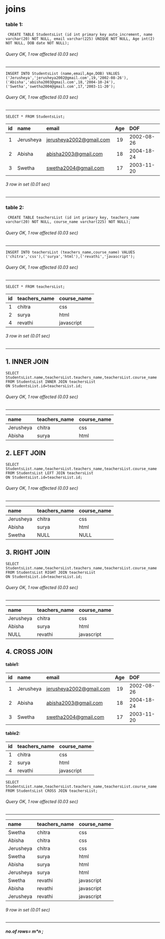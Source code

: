 # joins

### table 1:

```syntax
 CREATE TABLE StudentsList (id int primary key auto_increment, name varchar(20) NOT NULL, email varchar(225) UNIQUE NOT NULL, Age int(2) NOT NULL, DOB date NOT NULL);
```
###### Query OK, 1 row affected (0.03 sec)
* * *

```syntax
INSERT INTO StudentsList (name,email,Age,DOB) VALUES ('Jerusheya','jerusheya2002@gmail.com',19,'2002-08-26'),('Abisha','abisha2003@gmail.com',18,'2004-10-24'),('Swetha','swetha2004@gmail.com',17,'2003-11-20');
```

###### Query OK, 1 row affected (0.03 sec)
* * *

```syntax
SELECT * FROM StudentsList;
```

| id | name      |  email                   | Age | DOF         |
|:--:|:----------|:-------------------------|:---:|:------------|
|  1 | Jerusheya | jerusheya2002@gmail.com  |  19 | 2002-08-26  |
|  2 | Abisha    | abisha2003@gmail.com     |  18 | 2004-18-24  |
|  3 | Swetha    | swetha2004@gmail.com     |  17 | 2003-11-20  |

###### 3 row in set (0.01 sec)
* * *

### table 2:

```syntax
 CREATE TABLE teachersList (id int primary key, teachers_name varchar(20) NOT NULL, course_name varchar(225) NOT NULL);
```
###### Query OK, 1 row affected (0.03 sec)
* * *

```syntax
INSERT INTO teachersList (teachers_name,course_name) VALUES ('chitra','css'),('surya','html'),('revathi','javascript');
```

###### Query OK, 1 row affected (0.03 sec)
* * *

```syntax
SELECT * FROM teachersList;
```

| id | teachers_name  |  course_name    |
|:--:|:---------------|:----------------|
|  1 | chitra         | css             | 
|  2 | surya          | html            | 
|  4 | revathi        | javascript      |

###### 3 row in set (0.01 sec)
* * *


## 1. INNER JOIN

```syntax
SELECT StudentsList.name,teachersList.teachers_name,teachersList.course_name
FROM StudentsList INNER JOIN teachersList
ON StudentsList.id=teachersList.id;
```
###### Query OK, 1 row affected (0.03 sec)
* * *

| name      | teachers_name | course_name |
|:----------|:--------------|:------------|
| Jerusheya | chitra        | css         |
| Abisha    | surya         | html        |


## 2. LEFT JOIN

```syntax
SELECT StudentsList.name,teachersList.teachers_name,teachersList.course_name
FROM StudentsList LEFT JOIN teachersList
ON StudentsList.id=teachersList.id;
```
###### Query OK, 1 row affected (0.03 sec)
* * *

| name      | teachers_name | course_name |
|:----------|:--------------|:------------|
| Jerusheya | chitra        | css         |
| Abisha    | surya         | html        |
| Swetha    | NULL          | NULL        |


## 3. RIGHT JOIN

```syntax
SELECT StudentsList.name,teachersList.teachers_name,teachersList.course_name
FROM StudentsList RIGHT JOIN teachersList
ON StudentsList.id=teachersList.id;
```
###### Query OK, 1 row affected (0.03 sec)
* * *

| name      | teachers_name | course_name |
|:----------|:--------------|:------------|
| Jerusheya | chitra        | css         |
| Abisha    | surya         | html        |
| NULL      | revathi       | javascript  |


## 4. CROSS JOIN

#### table1:
| id | name      |  email                   | Age | DOF         |
|:--:|:----------|:-------------------------|:---:|:------------|
|  1 | Jerusheya | jerusheya2002@gmail.com  |  19 | 2002-08-26  |
|  2 | Abisha    | abisha2003@gmail.com     |  18 | 2004-18-24  |
|  3 | Swetha    | swetha2004@gmail.com     |  17 | 2003-11-20  |

#### table2:
| id | teachers_name  |  course_name    |
|:--:|:---------------|:----------------|
|  1 | chitra         | css             | 
|  2 | surya          | html            | 
|  4 | revathi        | javascript      |

```syntax
SELECT StudentsList.name,teachersList.teachers_name,teachersList.course_name
FROM StudentsList CROSS JOIN teachersList;
```
###### Query OK, 1 row affected (0.03 sec)
* * *

| name      | teachers_name    | course_name |
|:----------|:-----------------|:------------|
| Swetha    | chitra           | css         |
| Abisha    | chitra           | css         |
| Jerusheya | chitra           | css         |
| Swetha    | surya            | html        |
| Abisha    | surya            | html        |
| Jerusheya | surya            | html        |
| Swetha    | revathi          | javascript  |
| Abisha    | revathi          | javascript  |
| Jerusheya | revathi          | javascript  |


###### 9 row in set (0.01 sec)
* * * 

##### no.of rows= m*n ;